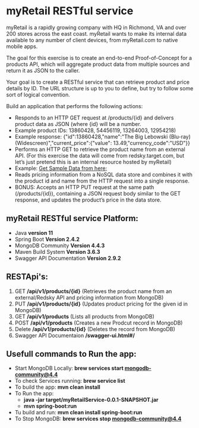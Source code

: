 # myRetail RESTful service

myRetail is a rapidly growing company with HQ in Richmond, VA and over 200 stores across the east coast. myRetail wants to make its internal data available to any number of client devices, from myRetail.com to native mobile apps.

The goal for this exercise is to create an end-to-end Proof-of-Concept for a products API, which will aggregate product data from multiple sources and return it as JSON to the caller.

Your goal is to create a RESTful service that can retrieve product and price details by ID. The URL structure is up to you to define, but try to follow some sort of logical convention.

Build an application that performs the following actions:
    
* Responds to an HTTP GET request at /products/{id} and delivers product data as JSON (where {id} will be a number.
* Example product IDs: 13860428, 54456119, 13264003, 12954218)
* Example response: {"id":13860428,"name":"The Big Lebowski (Blu-ray) (Widescreen)","current_price":{"value": 13.49,"currency_code":"USD"}}
* Performs an HTTP GET to retrieve the product name from an external API. (For this exercise the data will come from redsky.target.com, but let’s just pretend this is an internal resource hosted by myRetail)  
* Example: [Get Sample Data from here; ](https://redsky.target.com/v3/pdp/tcin/13860428?excludes=taxonomy,price,promotion,bulk_ship,rating_and_review_reviews,rating_and_review_statistics,question_answer_statistics&key=candidate)
* Reads pricing information from a NoSQL data store and combines it with the product id and name from the HTTP request into a single response.  
* BONUS: Accepts an HTTP PUT request at the same path (/products/{id}), containing a JSON request body similar to the GET response, and updates the product’s price in the data store.  

## myRetail RESTful service Platform: 
* Java **version 11**
* Spring Boot **Version 2.4.2**
* MongoDB Community **Version 4.4.3**
* Maven Build System **Version 3.6.3**
* Swagger API Documentation **Version 2.9.2** 

## RESTApi's:
1. GET **/api/v1/products/{id}** (Retrieves the product name from an external/Redsky API and pricing information from MongoDB)
2. PUT **/api/v1/products/{id}** (Updates product pricing for the given id in MongoDB)
3. GET **/api/v1/products** (Lists all products from MongoDB)
4. POST **/api/v1/products** (Creates a new Prodcut record in MongoDB)
5. Delete **/api/v1/products/{id}** (Deletes the record from MongoDB)
6. Swagger API Documentaion **/swagger-ui.html#/**

## Usefull commands to Run the app:
* Start MongoDB Locally: **brew services start mongodb-community@4.4**
* To check Services running: **brew service list**
* To build the app: **mvn clean install**
* To Run the app: 
    * **java -jar target/myRetailService-0.0.1-SNAPSHOT.jar**
    * **mvn spring-boot:run**
* Tu build and run: **mvn clean install spring-boot:run**
* To Stop MongoDB: **brew services stop mongodb-community@4.4**

